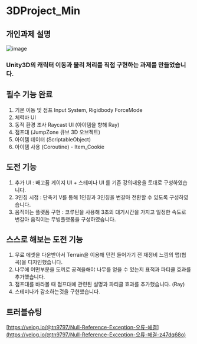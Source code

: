 # 3DProject_Min

## 개인과제 설명
![image](https://github.com/user-attachments/assets/3c9233e7-7ad9-47f1-b588-6983b972ffed)
### Unity3D의 캐릭터 이동과 물리 처리를 직접 구현하는 과제를 만들었습니다.

## 필수 기능 완료
1. 기본 이동 및 점프 Input System, Rigidbody ForceMode
2. 체력바 UI 
3. 동적 환경 조사 Raycast UI (아이템을 향해 Ray)
4. 점프대 (JumpZone 큐브 3D 오브젝트)
5. 아이템 데이터 (ScriptableObject)
6. 아이템 사용 (Coroutine) - Item_Cookie

## 도전 기능 
1. 추가 UI : 배고픔 게이지 UI + 스테미나 UI 를 기존 강의내용을 토대로 구성하였습니다.
2. 3인칭 시점 : 단축키 V를 통해 1인칭과 3인칭을 번갈아 전환할 수 있도록 구성하였습니다.
3. 움직이는 플랫폼 구현 : 코루틴을 사용해 3초의 대기시간을 가지고 일정한 속도로 번갈아 움직이는 무빙플랫폼을 구성하였습니다.


## 스스로 해보는 도전 기능 
1. 무료 에셋을 다운받아서 Terrain을 이용해 던전 들어가기 전 재정비 느낌의 맵(협곡)을 디자인했습니다.
2. 나무에 어떤부분을 도끼로 공격을해야 나무를 얻을 수 있는지 표적과 파티클 효과를 추가했습니다.
3. 점프대를 바라볼 때 점프대에 관련된 설명과 파티클 효과를 추가했습니다. (Ray)
4. 스테미나가 감소하는것을 구현했습니다.

   



## 트러블슈팅
[https://velog.io/@tn9797/Null-Reference-Exception-오류-해결](https://velog.io/@tn9797/Null-Reference-Exception-오류-해결-z47dq68o)
